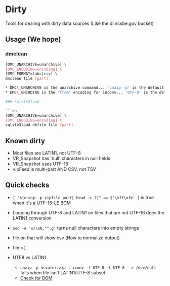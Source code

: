 # Dirty

Tools for dealing with dirty data sources (Like the dl.ncsbe.gov bucket)

## Usage (We hope)

### dmclean

```sh
[DMC_UNARCHIVE=unarchive] \
[DMC_ENCODING=encoding] \
[DMC_FORMAT=tabs|csv] \
dmclean file [part]`

* DMC\_UNARCHIVE is the unarchive command... 'unzip -p' is the default
* EMC\_ENCODING is the "from" encoding for inconv... 'UTF-8' is the default

### sqlite3load

```sh
[DMC_UNARCHIVE=unarchive] \
[DMC_ENCODING=encoding] \
sqlite3load dbfile file [part]
```

## Known dirty

* Most files are LATIN1, not UTF-8
* VR\_Snapshot has 'null' characters in null fields
* VR\_Snapshot uses UTF-16
* vipFeed is multi-part AND CSV, not TSV

## Quick checks

* `[ "$(unzip -p zipfile part| head -c 2)" == $'\xff\xfe' ]`
  is true when it's a UTF-16-LE BOM
* Looping through UTF-8 and LATIN1 on files that are not UTF-16 does the LATIN1
  conversion
* `sed -e 's/\o0,"",g'` turns null characters into empty strings
* file on that will show csv (How to normalize output)
* file <(

* UTF8 vs LATIN1
  * `unzip -p ncvoter.zip | iconv -f UTF-8 -t UTF-8 - > /dev/null` fails when
    file isn't LATIN1/UTF-8 subset
  * [Check for BOM](https://superuser.com/questions/121599/how-can-i-find-all-utf-16-encoded-text-files-in-a-directory-tree-with-a-unix-com)
